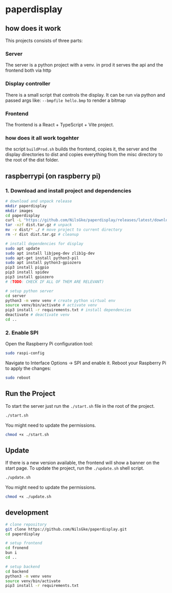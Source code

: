 # paperdisplay

## how does it work

This projects consists of three parts:

### Server

The server is a python project with a venv. in prod it serves the api and the frontend both via http

### Display controller

There is a small script that controls the display. It can be run via python and passed args like: `--bmpfile hello.bmp` to render a bitmap

### Frontend

The frontend is a React + TypeScript + Vite project.

### how does it all work togehter

the script `buildProd.sh` builds the frontend, copies it, the server and the display directories to dist and copies everything from the misc directory to the root of the dist folder.

## raspberrypi (on raspberry pi)

### 1. Download and install project and dependencies

```bash
# download and unpack release
mkdir paperdisplay
mkdir images
cd paperdisplay
curl -L "https://github.com/NilsGke/paperdisplay/releases/latest/download/dist.tar.gz" -o dist.tar.gz # download
tar -xzf dist.tar.gz # unpack
mv -v dist/* ./ # move project to current directory
rm -r dist dist.tar.gz # cleanup

# install dependencies for display
sudo apt update
sudo apt install libjpeg-dev zlib1g-dev
sudo apt-get install python3-pil
sudo apt install python3-gpiozero
pip3 install pigpio
pip3 install spidev
pip3 install gpiozero
# (TODO: CHECK IF ALL OF THEM ARE RELEVANT)

# setup python server
cd server
python3 -m venv venv # create python virtual env
source venv/bin/activate # activate venv
pip3 install -r requirements.txt # install dependencies
deactivate # deactivate venv
cd ..
```

### 2. Enable SPI

Open the Raspberry Pi configuration tool:

```bash
sudo raspi-config
```

Navigate to Interface Options → SPI and enable it.
Reboot your Raspberry Pi to apply the changes:

```bash
sudo reboot
```

## Run the Project

To start the server just run the `./start.sh` file in the root of the project.

```bash
./start.sh
```

You might need to update the permissions.

```bash
chmod +x ./start.sh
```

## Update

If there is a new version available, the frontend will show a banner on the start page.
To update the project, run the `./update.sh` shell script.

```bash
./update.sh
```

You might need to update the permissions.

```bash
chmod +x ./update.sh
```

## development

```bash
# clone repository
git clone https://github.com/NilsGke/paperdisplay.git
cd paperdisplay

# setup frontend
cd fronend
bun i
cd ..

# setup backend
cd backend
python3 -m venv venv
source venv/bin/activate
pip3 install -r requirements.txt
```
